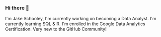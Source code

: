 ### Hi there 👋

I'm Jake Schooley,
I'm currently working on becoming a Data Analyst.
I'm currently learning SQL & R.
I'm enrolled in the Google Data Analytics Certification. Very new to the GitHub Community! 



<!--
**JakeSchooley/JakeSchooley** is a ✨ _special_ ✨ repository because its `README.md` (this file) appears on your GitHub profile.

Here are some ideas to get you started:

- 🔭 I’m currently working on ...
- 🌱 I’m currently learning ...
- 👯 I’m looking to collaborate on ...
- 🤔 I’m looking for help with ...
- 💬 Ask me about ...
- 📫 How to reach me: ...
- 😄 Pronouns: ...
- ⚡ Fun fact: ...
-->
